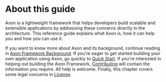 # About this guide

Axon is a lightweight framework that helps developers build scalable and extensible applications by addressing these concerns directly in the architecture. This reference guide explains what Axon is, how it can help you and how you can use it.

If you want to know more about Axon and its background, continue reading in [Axon Framework Background](part-i-getting-started/introduction.md#axon-framework-background). If you're eager to get started building your own application using Axon, go quickly to [Quick Start](part-i-getting-started/quick-start.md#quick-start). If you're interested in helping out building the Axon Framework, [Contributing](part-i-getting-started/introduction.md#contributing-to-axon-framework) will contain the information you require. All help is welcome. Finally, this chapter covers some legal concerns in [License](part-i-getting-started/introduction.md#license-information).


